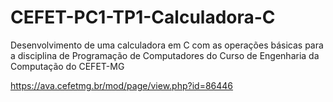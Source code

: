 # CEFET-PC1-TP1-Calculadora-C
Desenvolvimento de uma calculadora em C com as operações básicas para a disciplina de Programação de Computadores do Curso de Engenharia da Computação do CEFET-MG

https://ava.cefetmg.br/mod/page/view.php?id=86446

